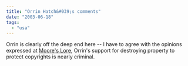 ```yaml
---
title: "Orrin Hatch&#039;s comments"
date: "2003-06-18"
tags: 
  - "usa"
---
```


Orrin is clearly off the deep end here -- I have to agree with the opinions expressed at [Moore's Lore](http://www.corante.com/mooreslore/20030601.shtml#40320 "Moore's Lore: new technology. Computing, connectivity, mobile, convergence, communications, software, etc."), Orrin's support for destroying property to protect copyrights is nearly criminal.
